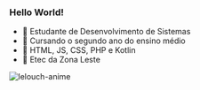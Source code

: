 <h3>Hello World!</h3>

- 💭 Estudante de Desenvolvimento de Sistemas
- 💭 Cursando o segundo ano do ensino médio
- 💭 HTML, JS, CSS, PHP e Kotlin
- 💭 Etec da Zona Leste

![lelouch-anime](https://user-images.githubusercontent.com/99843232/183810125-d9a94a9e-a06b-4724-b001-239707610cc6.gif)
